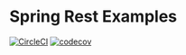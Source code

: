 # Spring Rest Examples

[![CircleCI](https://circleci.com/gh/CyrilenBlu/spring-rest.svg?style=svg)](https://circleci.com/gh/CyrilenBlu/spring-rest)
[![codecov](https://codecov.io/gh/CyrilenBlu/spring-rest/branch/master/graph/badge.svg)](https://codecov.io/gh/CyrilenBlu/spring-rest)

